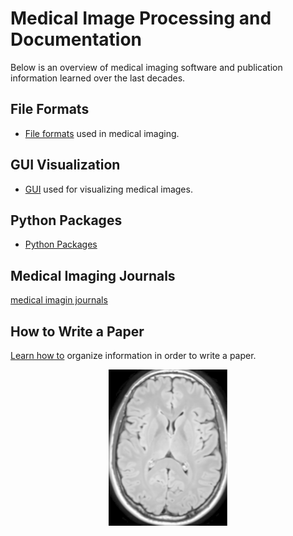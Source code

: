 # Medical Image Processing and Documentation

Below is an overview of medical imaging software and publication information learned over the last decades.


## File Formats
* [File formats](file-formats/README.md) used in medical imaging.


## GUI Visualization
* [GUI](gui-packages/README.md) used for visualizing medical images.

## Python Packages
* [Python Packages](python-packages/README.md)


## Medical Imaging Journals
[medical imagin journals](journals/README.md)

## How to Write a Paper

[Learn how to](write-paper/README.md) organize information in order to write a paper.


<center><img src="brain.png" height=250 style="display: block; margin-left: auto; margin-right: auto;"></center>